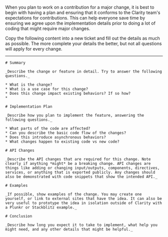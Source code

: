 When you plan to work on a contribution for a major change, it is best to begin with having a plan and ensuring that it conforms to the Clarity team's expectations for contributions. This can help everyone save time by ensuring we agree upon the implementation details prior to doing a lot of coding that might require major changes.

Copy the following content into a new ticket and fill out the details as much as possible. The more complete your details the better, but not all questions will apply for every change.

----------
```
# Summary

_Describe the change or feature in detail. Try to answer the following questions._ 

* What is the change?
* What is a use case for this change?
* Does this change impact existing behaviors? If so how?
* 

# Implementation Plan

_Describe how you plan to implement the feature, answering the following questions._

* What parts of the code are affected?
* Can you describe the basic code flow of the changes?
* Does this introduce asynchronous behaviors?
* What changes happen to existing code vs new code?

# API Changes

_Describe the API changes that are required for this change. Note clearly if anything *might* be a breaking change. API changes are things like adding or changing input/outputs, components, directives, services, or anything that is exported publicly. Any changes should also be demonstrated with code snippets that show the intended API._

# Examples

_If possible, show examples of the change. You may create one yourself, or link to external sites that have the idea. It can also be very useful to prototype the idea in isolation outside of Clarity with a Plunkr or Stackblitz example._

# Conclusion

_Describe how long you expect it to take to implement, what help you might need, and any other details that might be helpful._

```